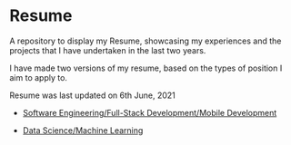 # Resume
A repository to display my Resume, showcasing my experiences and the projects that I have undertaken in the last two years.

I have made two versions of my resume, based on the types of position I aim to apply to.

Resume was last updated on 6th June, 2021

- [Software Engineering/Full-Stack Development/Mobile Development](https://drive.google.com/file/d/1O6IH_8HD9nIqDOELNFGGMYiMPDOOI8QR/view?usp=sharing)

- [Data Science/Machine Learning](https://drive.google.com/file/d/1057YfSq6xQxEpTQ88qYOHn8fNVcgHuu9/view?usp=sharing)
